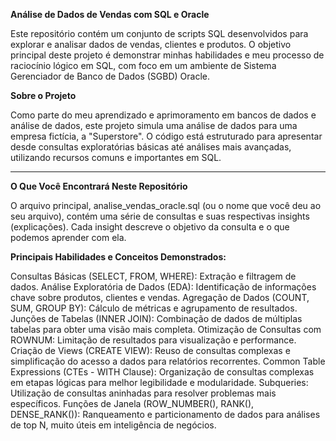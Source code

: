 **Análise de Dados de Vendas com SQL e Oracle**  

Este repositório contém um conjunto de scripts SQL desenvolvidos para explorar e analisar dados de vendas, clientes e produtos. 
O objetivo principal deste projeto é demonstrar minhas habilidades e meu processo de raciocínio lógico em SQL, com foco em um ambiente de Sistema Gerenciador de Banco de Dados (SGBD) Oracle.

**Sobre o Projeto**  

Como parte do meu aprendizado e aprimoramento em bancos de dados e análise de dados, este projeto simula uma análise de dados para uma empresa fictícia, a "Superstore".
O código está estruturado para apresentar desde consultas exploratórias básicas até análises mais avançadas, utilizando recursos comuns e importantes em SQL.

------------------------------------------------------------------------------------------------------------------------------------------------------------------------------------------------

**O Que Você Encontrará Neste Repositório**  

O arquivo principal, analise_vendas_oracle.sql (ou o nome que você deu ao seu arquivo), contém uma série de consultas e suas respectivas insights (explicações).
Cada insight descreve o objetivo da consulta e o que podemos aprender com ela.

**Principais Habilidades e Conceitos Demonstrados:**  

Consultas Básicas (SELECT, FROM, WHERE): Extração e filtragem de dados.
Análise Exploratória de Dados (EDA): Identificação de informações chave sobre produtos, clientes e vendas.
Agregação de Dados (COUNT, SUM, GROUP BY): Cálculo de métricas e agrupamento de resultados.
Junções de Tabelas (INNER JOIN): Combinação de dados de múltiplas tabelas para obter uma visão mais completa.
Otimização de Consultas com ROWNUM: Limitação de resultados para visualização e performance.
Criação de Views (CREATE VIEW): Reuso de consultas complexas e simplificação do acesso a dados para relatórios recorrentes.
Common Table Expressions (CTEs - WITH Clause): Organização de consultas complexas em etapas lógicas para melhor legibilidade e modularidade.
Subqueries: Utilização de consultas aninhadas para resolver problemas mais específicos.
Funções de Janela (ROW_NUMBER(), RANK(), DENSE_RANK()): Ranqueamento e particionamento de dados para análises de top N, muito úteis em inteligência de negócios.

